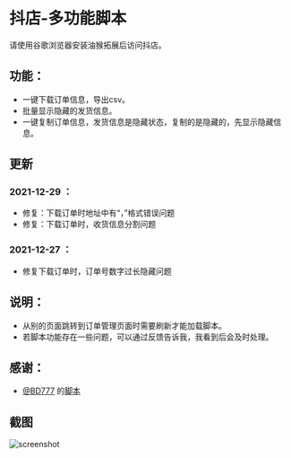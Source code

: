 # 抖店-多功能脚本

 请使用谷歌浏览器安装油猴拓展后访问抖店。

## 功能：

- 一键下载订单信息，导出csv。
- 批量显示隐藏的发货信息。
- 一键复制订单信息，发货信息是隐藏状态，复制的是隐藏的，先显示隐藏信息。

## 更新

### 2021-12-29 ：

- 修复：下载订单时地址中有“，”格式错误问题
- 修复：下载订单时，收货信息分割问题

### 2021-12-27 ：

- 修复下载订单时，订单号数字过长隐藏问题

## 说明：

- 从别的页面跳转到订单管理页面时需要刷新才能加载脚本。
- 若脚本功能存在一些问题，可以通过反馈告诉我，我看到后会及时处理。

## 感谢：

- [@BD777](https://greasyfork.org/zh-CN/users/177458-bd777) 的[脚本](https://greasyfork.org/zh-CN/scripts/430824-%E6%8A%96%E5%BA%97-%E5%AF%BC%E5%87%BA%E8%AE%A2%E5%8D%95)


## 截图

![screenshot](https://github.com/iamyzc/doudian-scripts/blob/main/img/screenshot.png)
